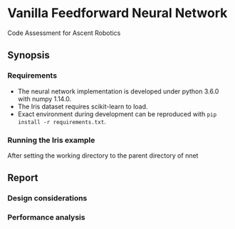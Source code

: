# Vanilla Feedforward Neural Network

Code Assessment for Ascent Robotics

## Synopsis

### Requirements
- The neural network implementation is developed under python 3.6.0 with numpy 1.14.0.
- The Iris dataset requires scikit-learn to load.
- Exact environment during development can be reproduced with `pip install -r requirements.txt`.

### Running the Iris example
After setting the working directory to the parent directory of nnet

## Report
### Design considerations
### Performance analysis
